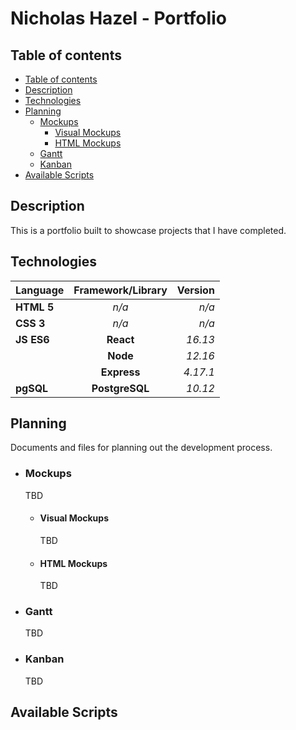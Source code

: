 # Nicholas Hazel - Portfolio

## Table of contents
  - [Table of contents](#table-of-contents)
  - [Description](#description)
  - [Technologies](#technologies)
  - [Planning](#planning)
    - [Mockups](#Mockups)
      - [Visual Mockups](#Visual-Mockups)
      - [HTML Mockups](#HTML-Mockups)
    - [Gantt](#Gantt)
    - [Kanban](#Kanban)
  - [Available Scripts](#available-scripts)

## Description
This is a portfolio built to showcase projects that I have completed.

## Technologies
| Language | Framework/Library | Version |
| :--- | :---: | ---: |
| **HTML 5** | *n/a* | *n/a* |
| **CSS 3** | *n/a* | *n/a* |
| **JS ES6** | **React** | *16.13* |
| | **Node** | *12.16* |
| | **Express** | *4.17.1* |
| **pgSQL** | **PostgreSQL** | *10.12* |

## Planning
Documents and files for planning out the development process.

* ### Mockups
  TBD
  * #### Visual Mockups
    TBD
  * #### HTML Mockups
    TBD
* ### Gantt
  TBD
* ### Kanban
  TBD

## Available Scripts
